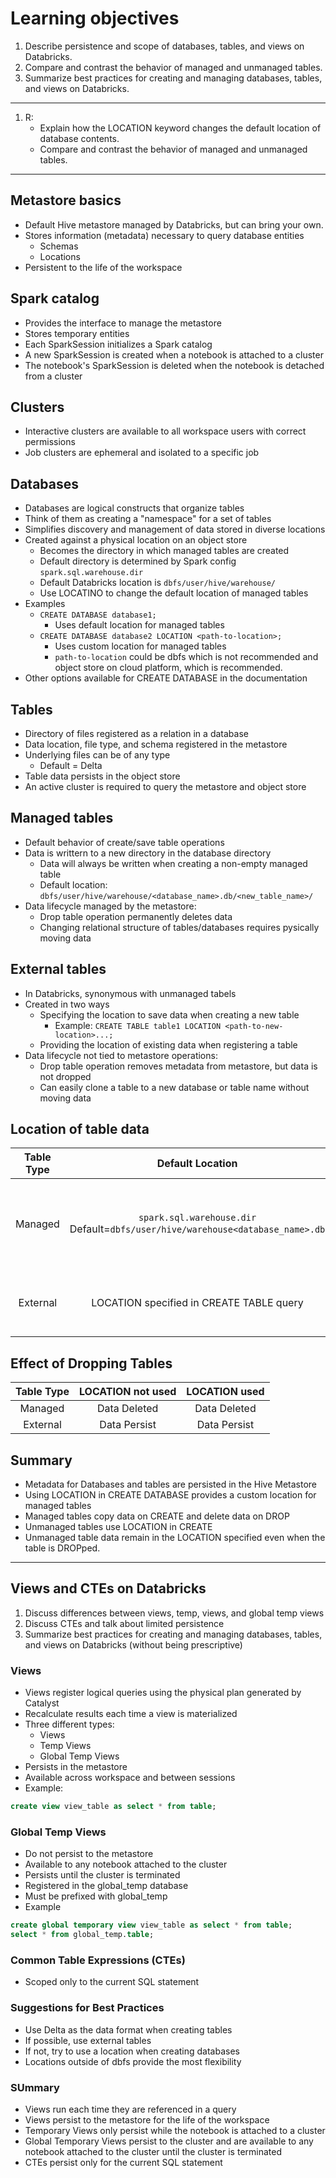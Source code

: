 # Learning objectives

1. Describe persistence and scope of databases, tables, and views on Databricks.
2. Compare and contrast the behavior of managed and unmanaged tables.
3. Summarize best practices for creating and managing databases, tables, and views on Databricks.

---

1. R:
    - Explain how the LOCATION keyword changes the default location of database contents.
    - Compare and contrast the behavior of managed and unmanaged tables.

---

## Metastore basics

- Default Hive metastore managed by Databricks, but can bring your own.
- Stores information (metadata) necessary to query database entities
  - Schemas
  - Locations
- Persistent to the life of the workspace

## Spark catalog

- Provides the interface to manage the metastore
- Stores temporary entities
- Each SparkSession initializes a Spark catalog
- A new SparkSession is created when a notebook is attached to a cluster
- The notebook's SparkSession is deleted when the notebook is detached from a cluster

## Clusters

- Interactive clusters are available to all workspace users with correct permissions
- Job clusters are ephemeral and isolated to a specific job

## Databases

- Databases are logical constructs that organize tables
- Think of them as creating a "namespace" for a set of tables
- Simplifies discovery and management of data stored in diverse locations
- Created against a physical location on an object store
  - Becomes the directory in which managed tables are created
  - Default directory is determined by Spark config `spark.sql.warehouse.dir`
  - Default Databricks location is `dbfs/user/hive/warehouse/`
  - Use LOCATINO to change the default location of managed tables
- Examples
  - `CREATE DATABASE database1;`
    - Uses default location for managed tables
  - `CREATE DATABASE database2 LOCATION <path-to-location>;`
    - Uses custom location for managed tables
    - `path-to-location` could be dbfs which is not recommended and object store on cloud platform, which is recommended.
- Other options available for CREATE DATABASE in the documentation

## Tables

- Directory of files registered as a relation in a database
- Data location, file type, and schema registered in the metastore
- Underlying files can be of any type
  - Default = Delta
- Table data persists in the object store
- An active cluster is required to query the metastore and object store

## Managed tables

- Default behavior of create/save table operations
- Data is writtern to a new directory in the database directory
  - Data will always be written when creating a non-empty managed table
  - Default location: `dbfs/user/hive/warehouse/<database_name>.db/<new_table_name>/`
- Data lifecycle managed by the metastore:
  - Drop table operation permanently deletes data
  - Changing relational structure of tables/databases requires pysically moving data

## External tables

- In Databricks, synonymous with unmanaged tabels
- Created in two ways
  - Specifying the location to save data when creating a new table
    - Example: `CREATE TABLE table1 LOCATION <path-to-new-location>...;`
  - Providing the location of existing data when registering a table
- Data lifecycle not tied to metastore operations:
  - Drop table operation removes metadata from metastore, but data is not dropped
  - Can easily clone a table to a new database or table name without moving data

## Location of table data

|Table Type|Default Location|LOCATION declared|
|:---:|:---:|:---:|
|Managed|`spark.sql.warehouse.dir` <br> Default=`dbfs/user/hive/warehouse<database_name>.db`|Based on LOCATION specified when database was created|
|External|LOCATION specified in CREATE TABLE query|LOCATION specified in CREATE TABLE query|

## Effect of Dropping Tables

|Table Type|LOCATION not used|LOCATION used|
|:---:|:---:|:---:|
|Managed|Data Deleted|Data Deleted|
|External|Data Persist|Data Persist|

## Summary

- Metadata for Databases and tables are persisted in the Hive Metastore
- Using LOCATION in CREATE DATABASE provides a custom location for managed tables
- Managed tables copy data on CREATE and delete data on DROP
- Unmanaged tables use LOCATION in CREATE
- Unmanaged table data remain in the LOCATION specified even when the table is DROPped.

---

## Views and CTEs on Databricks

1. Discuss differences between views, temp, views, and global temp views
2. Discuss CTEs and talk about limited persistence
3. Summarize best practices for creating and managing databases, tables, and views on Databricks (without being prescriptive)

### Views

- Views register logical queries using the physical plan generated by Catalyst
- Recalculate results each time a view is materialized
- Three different types:
  - Views
  - Temp Views
  - Global Temp Views
- Persists in the metastore
- Available across workspace and between sessions
- Example:

```sql
create view view_table as select * from table;
```

### Global Temp Views

- Do not persist to the metastore
- Available to any notebook attached to the cluster
- Persists until the cluster is terminated
- Registered in the global_temp database
- Must be prefixed with global_temp
- Example

```sql
create global temporary view view_table as select * from table;
select * from global_temp.table;
```

### Common Table Expressions (CTEs)

- Scoped only to the current SQL statement

### Suggestions for Best Practices

- Use Delta as the data format when creating tables
- If possible, use external tables
- If not, try to use a location when creating databases
- Locations outside of dbfs provide the most flexibility

### SUmmary

- Views run each time they are referenced in a query
- Views persist to the metastore for the life of the workspace
- Temporary Views only persist while the notebook is attached to a cluster
- Global Temporary Views persist to the cluster and are available to any notebook attached to the cluster until the cluster is terminated
- CTEs persist only for the current SQL statement
